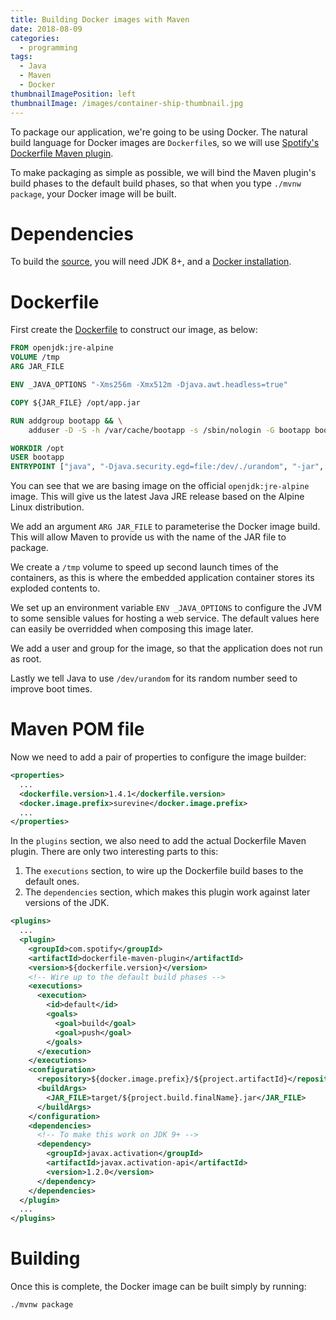 ```yaml
---
title: Building Docker images with Maven
date: 2018-08-09
categories:
  - programming
tags:
  - Java
  - Maven
  - Docker
thumbnailImagePosition: left
thumbnailImage: /images/container-ship-thumbnail.jpg
---
```


To package our application, we're going to be using Docker. The natural
build language for Docker images are `Dockerfile`s, so we will use
[Spotify's Dockerfile Maven plugin](https://github.com/spotify/dockerfile-maven).

<!--more-->

To make packaging as simple as possible, we will bind the Maven plugin's
build phases to the default build phases, so that when you type
`./mvnw package`, your Docker image will be built.

# Dependencies
To build the [source](https://github.com/surevine/spring-rest-example), you will
need JDK 8+, and a [Docker installation](https://docs.docker.com/install/).

# Dockerfile

First create the [Dockerfile](https://github.com/surevine/spring-rest-example/blob/master/Dockerfile)
to construct our image, as below:

```dockerfile
FROM openjdk:jre-alpine
VOLUME /tmp
ARG JAR_FILE

ENV _JAVA_OPTIONS "-Xms256m -Xmx512m -Djava.awt.headless=true"

COPY ${JAR_FILE} /opt/app.jar

RUN addgroup bootapp && \
    adduser -D -S -h /var/cache/bootapp -s /sbin/nologin -G bootapp bootapp

WORKDIR /opt
USER bootapp
ENTRYPOINT ["java", "-Djava.security.egd=file:/dev/./urandom", "-jar", "/opt/app.jar"]
```

You can see that we are basing image on the official `openjdk:jre-alpine` image.
This will give us the latest Java JRE release based on the Alpine Linux
distribution.

We add an argument `ARG JAR_FILE` to parameterise the Docker image build. This will
allow Maven to provide us with the name of the JAR file to package.

We create a `/tmp` volume to speed up second launch times of the containers, as this
is where the embedded application container stores its exploded contents to.

We set up an environment variable `ENV _JAVA_OPTIONS` to configure the JVM to
some sensible values for hosting a web service. The default values here can easily
be overridded when composing this image later.

We add a user and group for the image, so that the application does not run as root.

Lastly we tell Java to use `/dev/urandom` for its random number seed to improve boot
times.

# Maven POM file

Now we need to add a pair of properties to configure the image builder:

```xml
<properties>
  ...
  <dockerfile.version>1.4.1</dockerfile.version>
  <docker.image.prefix>surevine</docker.image.prefix>
  ...
</properties>
```

In the `plugins` section, we also need to add the actual Dockerfile Maven plugin.
There are only two interesting parts to this:

1. The `executions` section, to wire up the Dockerfile build bases to the default ones.
2. The `dependencies` section, which makes this plugin work against later versions of 
   the JDK.

```xml
<plugins>
  ...
  <plugin>
    <groupId>com.spotify</groupId>
    <artifactId>dockerfile-maven-plugin</artifactId>
    <version>${dockerfile.version}</version>
    <!-- Wire up to the default build phases -->
    <executions>
      <execution>
        <id>default</id>
        <goals>
          <goal>build</goal>
          <goal>push</goal>
        </goals>
      </execution>
    </executions>
    <configuration>
      <repository>${docker.image.prefix}/${project.artifactId}</repository>
      <buildArgs>
        <JAR_FILE>target/${project.build.finalName}.jar</JAR_FILE>
      </buildArgs>
    </configuration>
    <dependencies>
      <!-- To make this work on JDK 9+ -->
      <dependency>
        <groupId>javax.activation</groupId>
        <artifactId>javax.activation-api</artifactId>
        <version>1.2.0</version>
      </dependency>
    </dependencies>
  </plugin>
  ...
</plugins>
```

# Building

Once this is complete, the Docker image can be built simply by running:
```
./mvnw package
```
